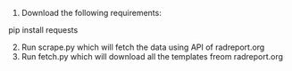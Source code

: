 1. Download the following requirements:

pip install requests

2. Run scrape.py which will fetch the data using API of radreport.org
3. Run fetch.py which will download all the templates freom radreport.org 
